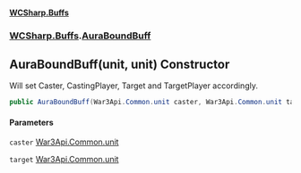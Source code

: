 #### [WCSharp.Buffs](index.md 'index')
### [WCSharp.Buffs](WCSharp.Buffs.md 'WCSharp.Buffs').[AuraBoundBuff](WCSharp.Buffs.AuraBoundBuff.md 'WCSharp.Buffs.AuraBoundBuff')

## AuraBoundBuff(unit, unit) Constructor

Will set Caster, CastingPlayer, Target and TargetPlayer accordingly.

```csharp
public AuraBoundBuff(War3Api.Common.unit caster, War3Api.Common.unit target);
```
#### Parameters

<a name='WCSharp.Buffs.AuraBoundBuff.AuraBoundBuff(War3Api.Common.unit,War3Api.Common.unit).caster'></a>

`caster` [War3Api.Common.unit](https://docs.microsoft.com/en-us/dotnet/api/War3Api.Common.unit 'War3Api.Common.unit')

<a name='WCSharp.Buffs.AuraBoundBuff.AuraBoundBuff(War3Api.Common.unit,War3Api.Common.unit).target'></a>

`target` [War3Api.Common.unit](https://docs.microsoft.com/en-us/dotnet/api/War3Api.Common.unit 'War3Api.Common.unit')